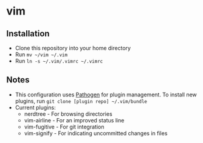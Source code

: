 # vim

## Installation

* Clone this repository into your home directory
* Run ```mv ~/vim ~/.vim```
* Run ```ln -s ~/.vim/.vimrc ~/.vimrc```

## Notes

* This configuration uses [Pathogen](https://github.com/tpope/vim-pathogen) for plugin management.  To install new plugins, run ```git clone [plugin repo] ~/.vim/bundle```
* Current plugins:
    * nerdtree - For browsing directories
    * vim-airline - For an improved status line
    * vim-fugitive - For git integration
    * vim-signify - For indicating uncommitted changes in files

